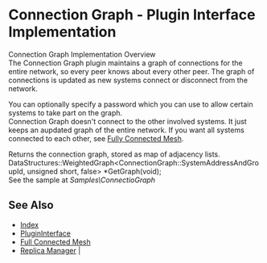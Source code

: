 # Connection Graph - Plugin Interface Implementation

<span class="RakNetBlueHeader">Connection Graph Implementation Overview</span>                                                                                                                       
The Connection Graph plugin maintains a graph of connections for the entire network, so every peer knows about every other peer. The graph of connections is updated as new systems connect or disconnect from the network.    

You can optionally specify a password which you can use to allow certain systems to take part on the graph.                                                                                                                    
Connection Graph doesn't connect to the other involved systems. It just keeps an aupdated graph of the entire network. If you want all systems connected to each other, see [Fully Connected Mesh](fullyconnectedmesh2.html).  

Returns the connection graph, stored as map of adjacency lists.                                                                                                                                                                
DataStructures::WeightedGraph\<ConnectionGraph::SystemAddressAndGroupId, unsigned short, false\> \*GetGraph(void);                                                                                                             
See the sample at *Samples\\ConnectioGraph*                         

## See Also 

* [Index](index.html)                             
* [PluginInterface](plugininterface.html)         
* [Full Connected Mesh](fullyconnectedmesh.html)  
* [Replica Manager](replicamanager.html)          |
